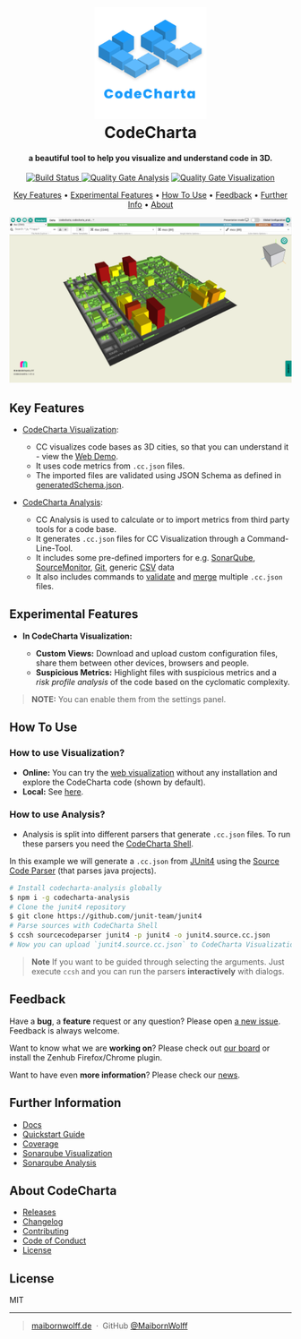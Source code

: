 <h1 align="center">
  <br>
  <a href="https://maibornwolff.github.io/codecharta/visualization/app/index.html?file=codecharta.cc.json.gz&file=codecharta_analysis.cc.json.gz"><img src="https://raw.githubusercontent.com/maibornwolff/codecharta/main/logo/codecharta_logo.svg" alt="CodeCharta" width="200"/></a>
  <br>
  CodeCharta
  <br>
</h1>

<h4 align="center">a beautiful tool to help you visualize and understand code in 3D.</h4>

<p align="center">
  <a href="">
    <img src="https://github.com/MaibornWolff/codecharta/actions/workflows/release_gh_pages.yml/badge.svg"
         alt="Build Status">
  </a>
  <a href="https://sonarcloud.io/dashboard?id=maibornwolff-gmbh_codecharta_analysis">
    <img src="https://sonarcloud.io/api/project_badges/measure?project=maibornwolff-gmbh_codecharta_analysis&metric=alert_status" alt="Quality Gate Analysis"></a>
  <a href="https://sonarcloud.io/dashboard?id=maibornwolff-gmbh_codecharta_visualization">
      <img src="https://sonarcloud.io/api/project_badges/measure?project=maibornwolff-gmbh_codecharta_visualization&metric=alert_status" alt="Quality Gate Visualization">
  </a>
</p>

<p align="center">
  <a href="#key-features">Key Features</a> •
  <a href="#experimental-features">Experimental Features</a> •
  <a href="#how-to-use">How To Use</a> •
  <a href="#feedback">Feedback</a> •
  <a href="#further-information">Further Info</a> •
  <a href="#about-codecharta">About</a>
</p>

![Screenshot of visualization](screenshot.png)

## Key Features

-   [CodeCharta Visualization](https://maibornwolff.github.io/codecharta/docs/visualization/):

    -   CC visualizes code bases as 3D cities, so that you can understand it - view the [Web Demo](https://maibornwolff.github.io/codecharta/visualization/app/index.html?file=codecharta.cc.json.gz&file=codecharta_analysis.cc.json.gz).
    -   It uses code metrics from `.cc.json` files.
    -   The imported files are validated using JSON Schema as defined in [generatedSchema.json](/visualization/app/codeCharta/util/generatedSchema.json).

-   [CodeCharta Analysis](https://maibornwolff.github.io/codecharta/docs/analysis/):
    -   CC Analysis is used to calculate or to import metrics from third party tools for a code base.
    -   It generates `.cc.json` files for CC Visualization through a Command-Line-Tool.
    -   It includes some pre-defined importers for e.g. [SonarQube](https://maibornwolff.github.io/codecharta/docs/sonar-importer), [SourceMonitor](https://maibornwolff.github.io/codecharta/docs/sourcemonitorimporter), [Git](https://maibornwolff.github.io/codecharta/docs/git-log-parser), generic [CSV](https://maibornwolff.github.io/codecharta/docs/csv-importer) data
    -   It also includes commands to [validate]() and [merge]() multiple `.cc.json` files.

## Experimental Features

-   **In CodeCharta Visualization:**

    -   **Custom Views:** Download and upload custom configuration files, share them between other devices, browsers and people.
    -   **Suspicious Metrics:** Highlight files with suspicious metrics and a _risk profile analysis_ of the code based on the cyclomatic complexity.

> **NOTE:** You can enable them from the settings panel.

## How To Use

### How to use **Visualization**?

-   **Online:** You can try the [web visualization](https://maibornwolff.github.io/codecharta/visualization/app/index.html?file=codecharta.cc.json&file=codecharta_analysis.cc.json) without any installation and explore the CodeCharta code (shown by default).
-   **Local:** See [here](visualization/README.md).

### How to use **Analysis**?

-   Analysis is split into different parsers that generate `.cc.json` files. To run these parsers you need the [CodeCharta Shell](https://maibornwolff.github.io/codecharta/docs/ccsh/).

In this example we will generate a `.cc.json` from [JUnit4](https://github.com/junit-team/junit4) using the [Source Code Parser](https://maibornwolff.github.io/codecharta/docs/source-code-parser) (that parses java projects).

```bash
# Install codecharta-analysis globally
$ npm i -g codecharta-analysis
# Clone the junit4 repository
$ git clone https://github.com/junit-team/junit4
# Parse sources with CodeCharta Shell
$ ccsh sourcecodeparser junit4 -p junit4 -o junit4.source.cc.json
# Now you can upload `junit4.source.cc.json` to CodeCharta Visualization
```

> **Note**
> If you want to be guided through selecting the arguments. Just execute `ccsh` and you can run the parsers **interactively** with dialogs.

## Feedback

Have a **bug**, a **feature** request or any question? Please open [a new issue](https://github.com/MaibornWolff/codecharta/issues/new). Feedback is always welcome.

Want to know what we are **working on**? Please check out [our board](https://app.zenhub.com/workspaces/codecharta-workspace-5cd16b609795a865159e7107/board) or install the Zenhub Firefox/Chrome plugin.

Want to have even **more information**? Please check our [news](https://maibornwolff.github.io/codecharta/news/).

## Further Information

-   [Docs](https://maibornwolff.github.io/codecharta/)
-   [Quickstart Guide](https://maibornwolff.github.io/codecharta/docs/quick-start-guide/)
-   [Coverage](https://maibornwolff.github.io/codecharta/visualization/coverage/lcov-report/)
-   [Sonarqube Visualization](https://sonarcloud.io/dashboard?id=de.maibornwolff.codecharta%3Avisualization)
-   [Sonarqube Analysis](https://sonarcloud.io/dashboard?id=de.maibornwolff.codecharta%3Aanalysis)

## About CodeCharta

-   [Releases](https://github.com/MaibornWolff/codecharta/releases)
-   [Changelog](CHANGELOG.md)
-   [Contributing](CONTRIBUTING.md)
-   [Code of Conduct](CODE_OF_CONDUCT.md)
-   [License](LICENSE.md)

## License

MIT

---

> [maibornwolff.de](https://www.maibornwolff.de) &nbsp;&middot;&nbsp;
> GitHub [@MaibornWolff](https://github.com/maibornwolff)
